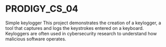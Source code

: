 # PRODIGY_CS_04
Simple keylogger
This project demonstrates the creation of a keylogger, a tool that captures and logs the keystrokes entered on a keyboard. Keyloggers are often used in cybersecurity research to understand how malicious software operates.




